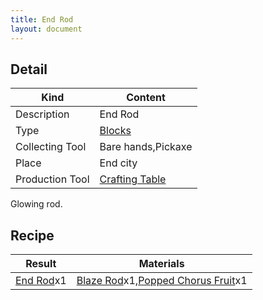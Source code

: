 ```yaml
---
title: End Rod
layout: document
---
```

## Detail

|Kind|Content|
|---|---|
|Description|End Rod|
|Type|[Blocks](Blocks)|
|Collecting Tool|Bare hands,Pickaxe|
|Place|End city|
|Production Tool|[Crafting Table](Crafting_Table)|

Glowing rod.

## Recipe

|Result|Materials|
|---|---|
|[End Rod](End_Rod)x1|[Blaze Rod](Blaze_Rod)x1,[Popped Chorus Fruit](Popped_Chorus_Fruit)x1|

